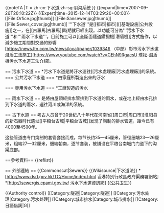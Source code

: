 {{noteTA
|T = zh-cn:下水道;zh-sg:阴沟系统
}}
{{expand|time=2007-09-26T20:10:22Z}}
{{Expert|time=2015-12-14T03:29:20+00:00}}
[[File:Orfice.jpg|thumb]]
[[File:Sansewer.jpg|thumb]]
[[File:Sewer_cover.jpg|thumb]]
'''下水道'''是[[都市|都市]][[基礎設施|公共設施]]之一，在[[古羅馬|古羅馬]]時期就已經出现。以功能可分為'''污水下水道'''和'''雨水下水道'''。目前施工可以[[全斷面隧道鑽掘機|潛盾機]]方式施作，以減少施工期間對交通的影響<ref>[https://news.ltn.com.tw/news/local/paper/1039349 〈中部〉彰市污水下水道 潛盾工法施工]</ref><ref>[https://www.youtube.com/watch?v=CEhN9RgacsU 璞耘-潛盾機污水下水道工法介紹]</ref>。

== 污水下水道 ==
*污水下水道是將汙水運往[[污水處理廠|污水處理廠]]的系統。
=== 公共污水下水道 ===
*由家庭所製造出來的汙水

=== 專用污水下水道 ===
*工廠製造的污水

== 雨水下水道 ==
是將由屋頂經排水管排到下水道的雨水，或在地上經由水孔排到下水道的雨水，運往河川或海洋的系統。

== 古下水道 ==
考古人员曾于20世纪八十年代在河南省[[周口市|周口市]]淮阳县的新石器时代遗址[[平粮台古城|平粮台古城]]发现了陶制的排水管道，距今已有4000至4500年。

这些管道由专门烧制的套管套接而成，每节长约35—45厘米，管径细端23—26厘米，粗端27—32厘米，细端朝南，逐节套装，被铺设在平粮台南城门门道下的沟渠底部。

==參考資料==
{{reflist}}

== 外部連結 ==
{{Commonscat|Sewers}}
{{Wikisource|下水道法}}
*[http://www.dsd.gov.hk/TC/Home/index.html 香港特別行政區政府渠務署網站]
*[http://sewergis.cpami.gov.tw/ 污水下水道資訊網]
{{公共卫生}}

{{Authority control}}
[[Category:隧道|Category:隧道]]
[[Category:污水处理|Category:污水处理]]
[[Category:城市排水|Category:城市排水]]
[[Category:日語借詞|G]]
